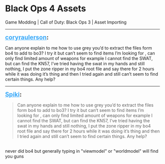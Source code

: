 # Black Ops 4 Assets
Game Modding | Call of Duty: Black Ops 3 | Asset Importing

---
<strong style="font-size: 1.4em;"><span style="text-decoration: underline;text-decoration-color: #34a7f9;"><span style="color:#34a7f9;">coryraulerson</span></span>:</strong>

<p>Can anyone explain to me how to use grey you’d to extract the files form bo4 to add to bo3? I try it but can’t seem to find items I’m looking for , can only find limited amount of weapons for example I cannot find the SWAT, but can find the KN57, I’ve tried having the swat in my hands and still nothing, I put the zone ripper in my bo4 root file and say there for 2 hours while it was doing it’s thing and then I tried again and still can’t seem to find certain things. Any help?</p>

---
<strong style="font-size: 1.4em;"><span style="text-decoration: underline;text-decoration-color: #34a7f9;"><span style="color:#34a7f9;">Spiki</span></span>:</strong>

<p><blockquote>Can anyone explain to me how to use grey you’d to extract the files form bo4 to add to bo3? I try it but can’t seem to find items I’m looking for , can only find limited amount of weapons for example I cannot find the SWAT, but can find the KN57, I’ve tried having the swat in my hands and still nothing, I put the zone ripper in my bo4 root file and say there for 2 hours while it was doing it’s thing and then I tried again and still can’t seem to find certain things. Any help?<br /></blockquote><br />never did bo4 but generally typing in &quot;viewmodel&quot; or &quot;worldmodel&quot; will find you guns</p>
